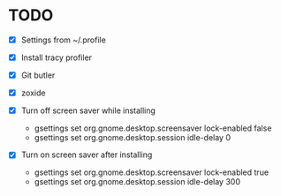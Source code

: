 # TODO

- [x] Settings from ~/.profile
- [x] Install tracy profiler
- [x] Git butler
- [x] zoxide

- [x] Turn off screen saver while installing
  - gsettings set org.gnome.desktop.screensaver lock-enabled false
  - gsettings set org.gnome.desktop.session idle-delay 0

- [x] Turn on screen saver after installing
  - gsettings set org.gnome.desktop.screensaver lock-enabled true
  - gsettings set org.gnome.desktop.session idle-delay 300
